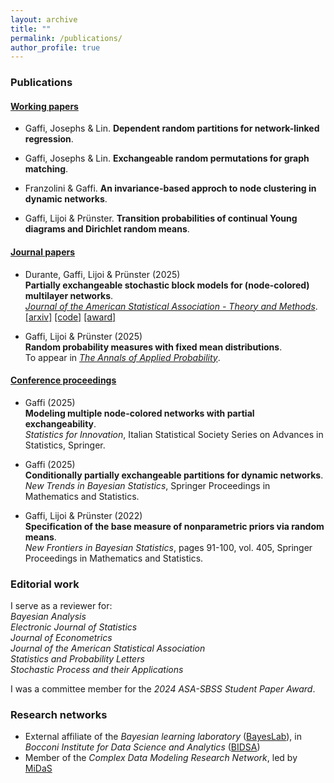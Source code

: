```yaml
---
layout: archive
title: ""
permalink: /publications/
author_profile: true
---
```


### **Publications**

#### <ins>Working papers</ins>

* Gaffi, Josephs & Lin. **Dependent random partitions for network-linked regression**.

* Gaffi, Josephs & Lin. **Exchangeable random permutations for graph matching**.

* Franzolini & Gaffi. **An invariance-based approch to node clustering in dynamic networks**.

* Gaffi, Lijoi & Prünster. **Transition probabilities of continual Young diagrams and Dirichlet random means**.

#### <ins>Journal papers</ins>

* Durante, Gaffi, Lijoi & Prünster (2025) <br>
**Partially exchangeable stochastic block models for (node-colored) multilayer networks**.<br>
*[Journal of the American Statistical Association - Theory and Methods](https://www.tandfonline.com/doi/full/10.1080/01621459.2025.2507825)*.<br>
  [[arxiv]](https://arxiv.org/abs/2410.10619v2)
  [[code]](https://github.com/francescogaffi/pexsbm)
  [[award]](https://community.amstat.org/sbss/awards/sbssstudentpapercompetitionwinners587)

* Gaffi, Lijoi & Prünster (2025) <br>
**Random probability measures with fixed mean distributions**. <br>
To appear in *[The Annals of Applied Probability](https://imstat.org/journals-and-publications/annals-of-applied-probability/annals-of-applied-probability-future-papers/)*.

#### <ins>Conference proceedings</ins>

* Gaffi (2025) <br>
**Modeling multiple node-colored networks with partial exchangeability**.<br>
*Statistics for Innovation*, Italian Statistical Society Series on Advances in Statistics, Springer.

* Gaffi (2025) <br>
**Conditionally partially exchangeable partitions for dynamic networks**.<br>
*New Trends in Bayesian Statistics*, Springer Proceedings in Mathematics and Statistics.

* Gaffi, Lijoi & Prünster (2022) <br>
**Specification of the base measure of nonparametric priors via random means**.<br>
*New Frontiers in Bayesian Statistics*, pages 91-100, vol. 405, Springer Proceedings in Mathematics and Statistics.


### **Editorial work**

I serve as a reviewer for:<br>
_Bayesian Analysis_<br>
_Electronic Journal of Statistics_<br>
_Journal of Econometrics_<br>
_Journal of the American Statistical Association_ <br>
_Statistics and Probability Letters_<br>
_Stochastic Process and their Applications_

I was a committee member for the _2024 ASA-SBSS Student Paper Award_.

### **Research networks**

* External affiliate of the *Bayesian learning laboratory* ([BayesLab](https://bayeslab.unibocconi.eu/people)), in *Bocconi Institute for Data Science and Analytics* ([BIDSA](https://www.bidsa.unibocconi.eu/wps/wcm/connect/Site/Bidsa/Home/))
* Member of the *Complex Data Modeling Research Network*, led by [MiDaS](https://midas.mat.uc.cl/network/)
